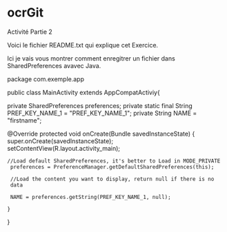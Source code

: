 # ocrGit
Activité Partie 2

Voici le fichier README.txt qui explique cet Exercice.

Ici je vais vous montrer comment enregitrer un fichier dans SharedPreferences avavec Java.

package com.exemple.app

public class MainActivity extends AppCompatActiviy{

private SharedPreferences preferences;
private static final String PREF_KEY_NAME_1 = "PREF_KEY_NAME_1";
private String NAME = "firstname";

@Override
    protected void onCreate(Bundle savedInstanceState) {
        super.onCreate(savedInstanceState);
        setContentView(R.layout.activity_main);

	//Load default SharedPreferences, it's better to Load in MODE_PRIVATE
	 preferences = PreferenceManager.getDefaultSharedPreferences(this);

	 //Load the content you want to display, return null if there is no 
	 data

	 NAME = preferences.getString(PREF_KEY_NAME_1, null);

	}

}

